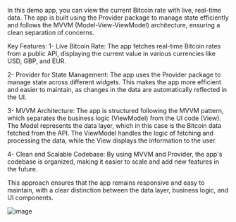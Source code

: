 In this demo app, you can view the current Bitcoin rate with live, real-time data. The app is built using the Provider package to manage state efficiently and follows the MVVM (Model-View-ViewModel) architecture, ensuring a clean separation of concerns.

Key Features:
1- Live Bitcoin Rate: The app fetches real-time Bitcoin rates from a public API, displaying the current value in various currencies like USD, GBP, and EUR.

2- Provider for State Management: The app uses the Provider package to manage state across different widgets. This makes the app more efficient and easier to maintain, as changes in the data are automatically reflected in the UI.

3- MVVM Architecture: The app is structured following the MVVM pattern, which separates the business logic (ViewModel) from the UI code (View). The Model represents the data layer, which in this case is the Bitcoin data fetched from the API. The ViewModel handles the logic of fetching and processing the data, while the View displays the information to the user.

4- Clean and Scalable Codebase: By using MVVM and Provider, the app's codebase is organized, making it easier to scale and add new features in the future.

This approach ensures that the app remains responsive and easy to maintain, with a clear distinction between the data layer, business logic, and UI components.

![image](https://github.com/user-attachments/assets/e39c60f0-1128-4d66-8259-a9ef530dc3fe)
